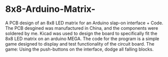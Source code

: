 # 8x8-Arduino-Matrix-
A PCB design of an 8x8 LED matrix for an Arduino slap-on interface + Code.
The PCB desgined was manufactured in China, and the components were soldered by me. Kicad was used to design the board to specifically 
fit the 8x8 LED matrix on an arduino MEGA. 
The code for the program is a simple game designed to display and test functionality of the circuit board.
The game: Using the push-buttons on the interface, dodge all falling blocks.
